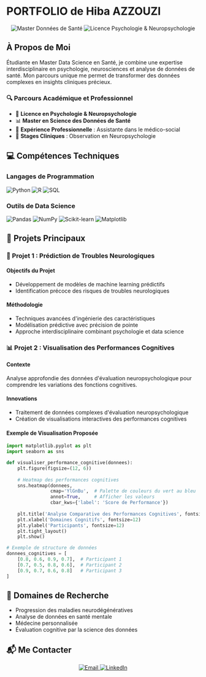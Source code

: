 # PORTFOLIO de Hiba AZZOUZI

<div align="center">
  <img src="https://img.shields.io/badge/Master-Data%20Science%20en%20Santé-blueviolet?style=for-the-badge" alt="Master Données de Santé">
  <img src="https://img.shields.io/badge/Licence-Psychologie%20%26%20Neuropsychologie-blue?style=for-the-badge" alt="Licence Psychologie & Neuropsychologie">
</div>

## À Propos de Moi

Étudiante en Master Data Science en Santé, je combine une expertise interdisciplinaire en psychologie, neurosciences et analyse de données de santé. Mon parcours unique me permet de transformer des données complexes en insights cliniques précieux.

### 🔍 Parcours Académique et Professionnel

- 🧠 **Licence en Psychologie & Neuropsychologie**
- 📊 **Master en Science des Données de Santé**
- 💼 **Expérience Professionnelle** : Assistante dans le médico-social
- 🔬 **Stages Cliniques** : Observation en Neuropsychologie

## 💻 Compétences Techniques

### Langages de Programmation
![Python](https://img.shields.io/badge/Python-3776AB?style=for-the-badge&logo=python&logoColor=white)
![R](https://img.shields.io/badge/R-276DC3?style=for-the-badge&logo=r&logoColor=white)
![SQL](https://img.shields.io/badge/SQL-4479A1?style=for-the-badge&logo=postgresql&logoColor=white)

### Outils de Data Science
![Pandas](https://img.shields.io/badge/Pandas-150458?style=for-the-badge&logo=pandas&logoColor=white)
![NumPy](https://img.shields.io/badge/NumPy-013243?style=for-the-badge&logo=numpy&logoColor=white)
![Scikit-learn](https://img.shields.io/badge/Scikit--learn-F7931E?style=for-the-badge&logo=scikit-learn&logoColor=white)
![Matplotlib](https://img.shields.io/badge/Matplotlib-11557C?style=for-the-badge&logo=python&logoColor=white)

## 🚀 Projets Principaux

### 🧠 Projet 1 : Prédiction de Troubles Neurologiques

#### Objectifs du Projet
- Développement de modèles de machine learning prédictifs
- Identification précoce des risques de troubles neurologiques

#### Méthodologie
- Techniques avancées d'ingénierie des caractéristiques
- Modélisation prédictive avec précision de pointe
- Approche interdisciplinaire combinant psychologie et data science

### 📊 Projet 2 : Visualisation des Performances Cognitives

#### Contexte
Analyse approfondie des données d'évaluation neuropsychologique pour comprendre les variations des fonctions cognitives.

#### Innovations
- Traitement de données complexes d'évaluation neuropsychologique
- Création de visualisations interactives des performances cognitives

#### Exemple de Visualisation Proposée
```python
import matplotlib.pyplot as plt
import seaborn as sns

def visualiser_performance_cognitive(donnees):
    plt.figure(figsize=(12, 6))
    
    # Heatmap des performances cognitives
    sns.heatmap(donnees, 
                cmap='YlGnBu',  # Palette de couleurs du vert au bleu
                annot=True,     # Afficher les valeurs
                cbar_kws={'label': 'Score de Performance'})
    
    plt.title('Analyse Comparative des Performances Cognitives', fontsize=15)
    plt.xlabel('Domaines Cognitifs', fontsize=12)
    plt.ylabel('Participants', fontsize=12)
    plt.tight_layout()
    plt.show()

# Exemple de structure de données
donnees_cognitives = [
    [0.8, 0.6, 0.9, 0.7],  # Participant 1
    [0.7, 0.5, 0.8, 0.6],  # Participant 2
    [0.9, 0.7, 0.6, 0.8]   # Participant 3
]
```

## 🔬 Domaines de Recherche

- Progression des maladies neurodégénératives
- Analyse de données en santé mentale
- Médecine personnalisée
- Évaluation cognitive par la science des données

## 📬 Me Contacter

<div align="center">
  <a href="mailto:hibaazzouzi12@gmail.com">
    <img src="https://img.shields.io/badge/Gmail-D14836?style=for-the-badge&logo=gmail&logoColor=white" alt="Email">
  </a>
  <a href="https://www.linkedin.com/in/azzouzi-hiba-5a5107244/">
    <img src="https://img.shields.io/badge/LinkedIn-0077B5?style=for-the-badge&logo=linkedin&logoColor=white" alt="LinkedIn">
  </a>
</div>
